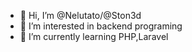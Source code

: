 - 👋 Hi, I’m @Nelutato/@Ston3d
- 👀 I’m interested in backend programing
- 🌱 I’m currently learning PHP,Laravel
